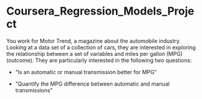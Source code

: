 # Coursera_Regression_Models_Project

You work for Motor Trend, a magazine about the automobile industry. Looking at a data set of a collection of cars, they are interested in exploring the relationship between a set of variables and miles per gallon (MPG) (outcome). They are particularly interested in the following two questions:

* “Is an automatic or manual transmission better for MPG”

* "Quantify the MPG difference between automatic and manual transmissions"